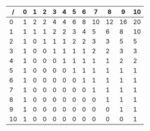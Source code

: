 | /  | 0 | 1 | 2 | 3 | 4 | 5 | 6 | 7  | 8  | 9  | 10 |
|----|---|---|---|---|---|---|---|----|----|----|----|
| 0  | 1 | 2 | 2 | 4 | 4 | 6 | 8 | 10 | 12 | 16 | 20 |
| 1  | 1 | 1 | 1 | 2 | 2 | 3 | 4 | 5  | 6  | 8  | 10 |
| 2  | 1 | 0 | 1 | 1 | 1 | 2 | 2 | 3  | 3  | 5  | 5  |
| 3  | 1 | 0 | 0 | 1 | 1 | 1 | 1 | 2  | 2  | 3  | 3  |
| 4  | 1 | 0 | 0 | 0 | 1 | 1 | 1 | 1  | 1  | 2  | 2  |
| 5  | 1 | 0 | 0 | 0 | 0 | 1 | 1 | 1  | 1  | 1  | 1  |
| 6  | 1 | 0 | 0 | 0 | 0 | 0 | 1 | 1  | 1  | 1  | 1  |
| 7  | 1 | 0 | 0 | 0 | 0 | 0 | 0 | 1  | 1  | 1  | 1  |
| 8  | 1 | 0 | 0 | 0 | 0 | 0 | 0 | 0  | 1  | 1  | 1  |
| 9  | 1 | 0 | 0 | 0 | 0 | 0 | 0 | 0  | 0  | 1  | 1  |
| 10 | 1 | 0 | 0 | 0 | 0 | 0 | 0 | 0  | 0  | 0  | 1  |